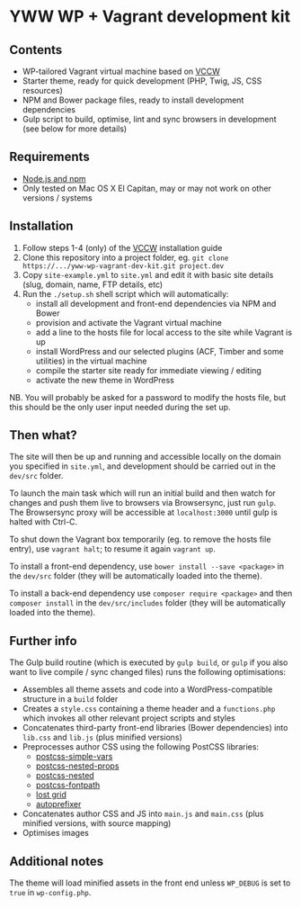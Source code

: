 # YWW WP + Vagrant development kit #

## Contents ##

* WP-tailored Vagrant virtual machine based on [VCCW](http://vccw.cc/)
* Starter theme, ready for quick development (PHP, Twig, JS, CSS resources)
* NPM and Bower package files, ready to install development dependencies
* Gulp script to build, optimise, lint and sync browsers in development (see below for more details)

## Requirements ##

* [Node.js and npm](http://blog.teamtreehouse.com/install-node-js-npm-mac)
* Only tested on Mac OS X El Capitan, may or may not work on other versions / systems

## Installation ##

1. Follow steps 1-4 (only) of the [VCCW](http://vccw.cc/) installation guide
2. Clone this repository into a project folder, eg. `git clone https://.../yww-wp-vagrant-dev-kit.git project.dev`
3. Copy `site-example.yml` to `site.yml` and edit it with basic site details (slug, domain, name, FTP details, etc)
4. Run the `./setup.sh` shell script which will automatically:
	* install all development and front-end dependencies via NPM and Bower
    * provision and activate the Vagrant virtual machine
    * add a line to the hosts file for local access to the site while Vagrant is up
    * install WordPress and our selected plugins (ACF, Timber and some utilities) in the virtual machine
    * compile the starter site ready for immediate viewing / editing
    * activate the new theme in WordPress

NB. You will probably be asked for a password to modify the hosts file, but this should be the only user input needed during the set up.

## Then what? ##

The site will then be up and running and accessible locally on the domain you specified in `site.yml`, and development should be carried out in the `dev/src` folder.

To launch the main task which will run an initial build and then watch for changes and push them live to browsers via Browsersync, just run `gulp`. The Browsersync proxy will be accessible at `localhost:3000` until gulp is halted with Ctrl-C.

To shut down the Vagrant box temporarily (eg. to remove the hosts file entry), use `vagrant halt`; to resume it again `vagrant up`.

To install a front-end dependency, use `bower install --save <package>` in the `dev/src` folder  (they will be automatically loaded into the theme).

To install a back-end dependency use `composer require <package>` and then `composer install` in the `dev/src/includes` folder (they will be automatically loaded into the theme).

## Further info ##

The Gulp build routine (which is executed by `gulp build`, or `gulp` if you also want to live compile / sync changed files) runs the following optimisations:

* Assembles all theme assets and code into a WordPress-compatible structure in a `build` folder
* Creates a `style.css` containing a theme header and a `functions.php` which invokes all other relevant project scripts and styles
* Concatenates third-party front-end libraries (Bower dependencies) into `lib.css` and `lib.js` (plus minified versions)
* Preprocesses author CSS using the following PostCSS libraries:
    * [postcss-simple-vars](https://github.com/postcss/postcss-simple-vars)
    * [postcss-nested-props](https://github.com/jedmao/postcss-nested-props)
    * [postcss-nested](https://github.com/postcss/postcss-nested)
    * [postcss-fontpath](https://github.com/seaneking/postcss-fontpath)
    * [lost grid](https://github.com/corysimmons/lost)
    * [autoprefixer](https://github.com/postcss/autoprefixer)
* Concatenates author CSS and JS into `main.js` and `main.css` (plus minified versions, with source mapping)
* Optimises images

## Additional notes ##

The theme will load minified assets in the front end unless `WP_DEBUG` is set to `true` in `wp-config.php`.
